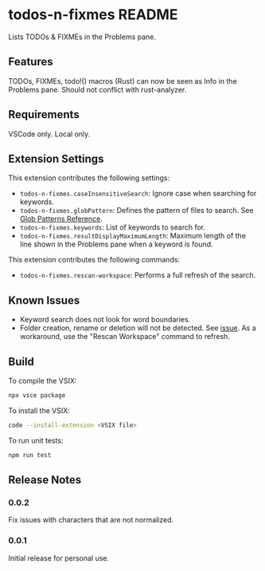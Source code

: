 # todos-n-fixmes README

Lists TODOs & FIXMEs in the Problems pane.

## Features

TODOs, FIXMEs, todo!() macros (Rust) can now be seen as Info in the Problems pane. Should not conflict with rust-analyzer.

## Requirements

VSCode only. Local only.

## Extension Settings

This extension contributes the following settings:

- `todos-n-fixmes.caseInsensitiveSearch`: Ignore case when searching for keywords.
- `todos-n-fixmes.globPattern`: Defines the pattern of files to search. See [Glob Patterns Reference](https://code.visualstudio.com/docs/editor/glob-patterns).
- `todos-n-fixmes.keywords`: List of keywords to search for.
- `todos-n-fixmes.resultDisplayMaximumLength`: Maximum length of the line shown in the Problems pane when a keyword is found.

This extension contributes the following commands:
- `todos-n-fixmes.rescan-workspace`: Performs a full refresh of the search.

## Known Issues

- Keyword search does not look for word boundaries.
- Folder creation, rename or deletion will not be detected. See [issue](https://github.com/microsoft/vscode/issues/60813). As a workaround, use the "Rescan Workspace" command to refresh.

## Build

To compile the VSIX:
```bash
npx vsce package
```

To install the VSIX:
```bash
code --install-extension <VSIX file>
```

To run unit tests:
```bash
npm run test
```

## Release Notes

### 0.0.2

Fix issues with characters that are not normalized.

### 0.0.1

Initial release for personal use.
